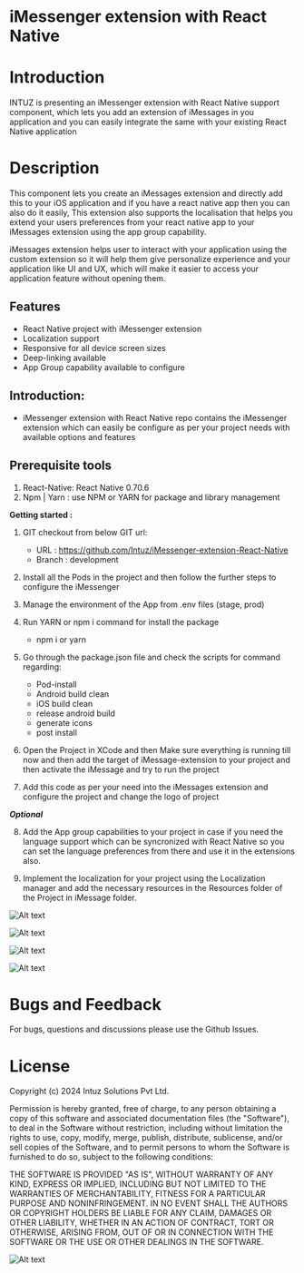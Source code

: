 # iMessenger extension with React Native

# Introduction
INTUZ is presenting an iMessenger extension with React Native support component, which lets you add an extension of iMessages in you application and you can easily integrate the same with your existing React Native application

# Description
This component lets you create an iMessages extension and directly add this to your iOS application and if you have a react native app then you can also do it easily, This extension also supports the localisation that helps you extend your users preferences from your react native app to your iMessages extension using the app group capability.

iMessages extension helps user to interact with your application using the custom extension so it will help them give personalize experience and your application like UI and UX, which will make it easier to access your application feature without opening them.

## Features
 - React Native project with iMessenger extension
 - Localization support
 - Responsive for all device screen sizes 
 - Deep-linking available
 - App Group capability available to configure

## Introduction:
- iMessenger extension with React Native repo contains the iMessenger extension which can easily be configure as per your project needs with available options and features

## Prerequisite tools

1. React-Native: React Native 0.70.6
2. Npm | Yarn : use NPM or YARN for package and library management

**Getting started :** 

1. GIT checkout from below GIT url:
    - URL : https://github.com/Intuz/iMessenger-extension-React-Native
    - Branch : development

2. Install all the Pods in the project and then follow the further steps to configure the iMessenger

3. Manage the environment of the App from .env files (stage, prod)

4. Run YARN or npm i command for install the package
    - npm i or yarn

5. Go through the package.json file and check the scripts for command regarding:
	- Pod-install
    - Android build clean
    - iOS build clean
    - release android build
    - generate icons
    - post install

6.  Open the Project in XCode and then Make sure everything is running till now and then add the target of iMessage-extension to your project and then activate the iMessage and try to run the project

7. Add this code as per your need into the iMessages extension and configure the project and change the logo of project

***Optional***

8. Add the App group capabilities to your project in case if you need the language support which can be syncronized with React Native so you can set the language preferences from there and use it in the extensions also.

9. Implement the localization for your project using the Localization manager and add the necessary resources in the Resources folder of the Project in iMessage folder.

![Alt text](./screenshots/CoverScreen.png?raw=true "Home Screen")

![Alt text](./screenshots/iMessagePreview.png?raw=true "Cover page iMessenger Screen")

![Alt text](./screenshots/SmallPreview.png?raw=true "Smaller preview Screen")

![Alt text](./screenshots/LargePreview.png?raw=true "Smaller preview Screen")


# Bugs and Feedback
For bugs, questions and discussions please use the Github Issues.

# License

Copyright (c) 2024 Intuz Solutions Pvt Ltd.

Permission is hereby granted, free of charge, to any person obtaining a copy of this software and associated documentation files (the "Software"), to deal in the Software without restriction, including without limitation the rights to use, copy, modify, merge, publish, distribute, sublicense, and/or sell copies of the Software, and to permit persons to whom the Software is furnished to do so, subject to the following conditions:

THE SOFTWARE IS PROVIDED "AS IS", WITHOUT WARRANTY OF ANY KIND, EXPRESS OR IMPLIED, INCLUDING BUT NOT LIMITED TO THE WARRANTIES OF MERCHANTABILITY, FITNESS FOR A PARTICULAR PURPOSE AND NONINFRINGEMENT. IN NO EVENT SHALL THE AUTHORS OR COPYRIGHT HOLDERS BE LIABLE FOR ANY CLAIM, DAMAGES OR OTHER LIABILITY, WHETHER IN AN ACTION OF CONTRACT, TORT OR OTHERWISE, ARISING FROM, OUT OF OR IN CONNECTION WITH THE SOFTWARE OR THE USE OR OTHER DEALINGS IN THE SOFTWARE.

![Alt text](./screenshots/logo.jpg?raw=true "Intuz logo")